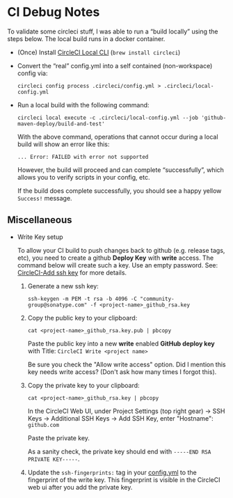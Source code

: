 CI Debug Notes
================
To validate some circleci stuff, I was able to run a “build locally” using the steps below.
The local build runs in a docker container.

  * (Once) Install [CircleCI Local CLI](https://circleci.com/docs/2.0/local-cli/) (`brew install circleci`)

  * Convert the “real” config.yml into a self contained (non-workspace) config via:

        circleci config process .circleci/config.yml > .circleci/local-config.yml

  * Run a local build with the following command:
          
        circleci local execute -c .circleci/local-config.yml --job 'github-maven-deploy/build-and-test'

    With the above command, operations that cannot occur during a local build will show an error like this:
     
      ```
      ... Error: FAILED with error not supported
      ```
    
      However, the build will proceed and can complete “successfully”, which allows you to verify scripts in your config, etc.
      
      If the build does complete successfully, you should see a happy yellow `Success!` message.

Miscellaneous
-------------

* Write Key setup

  To allow your CI build to push changes back to github (e.g. release tags, etc), you need to create
  a github **Deploy Key** with **write** access. The command below will create such a key. Use an empty password.
  See: [CircleCI-Add ssh key](https://circleci.com/docs/2.0/add-ssh-key/#steps) for more details.
  
  1. Generate a new ssh key:
    
         ssh-keygen -m PEM -t rsa -b 4096 -C "community-group@sonatype.com" -f <project-name>_github_rsa.key
        
  2. Copy the public key to your clipboard:
  
         cat <project-name>_github_rsa.key.pub | pbcopy

     Paste the public key into a new **write** enabled **GitHub deploy key** with Title: `CircleCI Write <project name>`
    
     Be sure you check the "Allow write access" option. 
     Did I mention this key needs write access? (Don't ask how many times I forgot this).
  
  3. Copy the private key to your clipboard:  
        
         cat <project-name>_github_rsa.key | pbcopy        

     In the CircleCI Web UI, under Project Settings (top right gear) -> SSH Keys -> Additional SSH Keys -> Add SSH Key, 
     enter "Hostname": `github.com`
    
     Paste the private key.
        
     As a sanity check, the private key should end with `-----END RSA PRIVATE KEY-----`.
    
  4. Update the `ssh-fingerprints:` tag in your [config.yml](config.yml) to the fingerprint of the write key.
     This fingerprint is visible in the CircleCI web ui after you add the private key.
